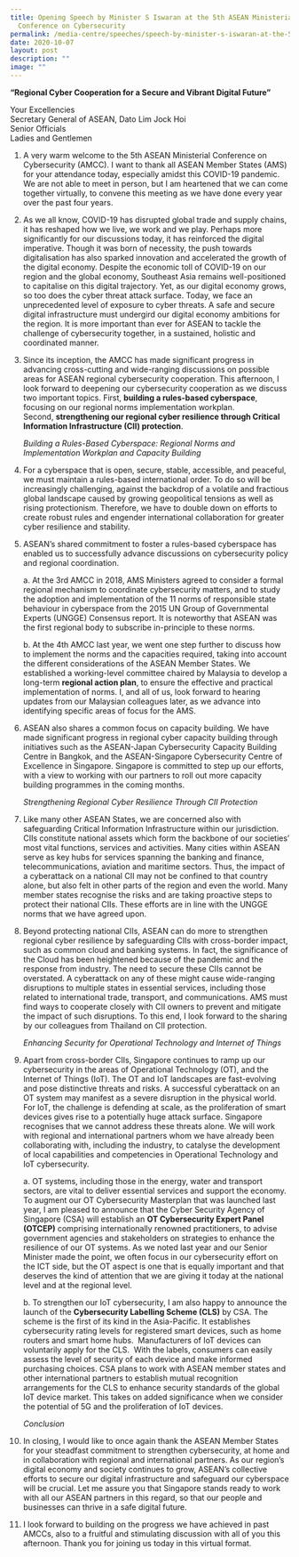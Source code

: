 ```yaml
---
title: Opening Speech by Minister S Iswaran at the 5th ASEAN Ministerial
  Conference on Cybersecurity
permalink: /media-centre/speeches/speech-by-minister-s-iswaran-at-the-5th-asean-ministerial-conference/
date: 2020-10-07
layout: post
description: ""
image: ""
---
```

**“Regional Cyber Cooperation for a Secure and Vibrant Digital Future”**

Your Excellencies   
Secretary General of ASEAN, Dato Lim Jock Hoi  
Senior Officials   
Ladies and Gentlemen  
  
1. A very warm welcome to the 5th ASEAN Ministerial Conference on Cybersecurity (AMCC). I want to thank all ASEAN Member States (AMS) for your attendance today, especially amidst this COVID-19 pandemic. We are not able to meet in person, but I am heartened that we can come together virtually, to convene this meeting as we have done every year over the past four years.   
  
2. As we all know, COVID-19 has disrupted global trade and supply chains, it has reshaped how we live, we work and we play. Perhaps more significantly for our discussions today, it has reinforced the digital imperative. Though it was born of necessity, the push towards digitalisation has also sparked innovation and accelerated the growth of the digital economy. Despite the economic toll of COVID-19 on our region and the global economy, Southeast Asia remains well-positioned to capitalise on this digital trajectory. Yet, as our digital economy grows, so too does the cyber threat attack surface. Today, we face an unprecedented level of exposure to cyber threats. A safe and secure digital infrastructure must undergird our digital economy ambitions for the region. It is more important than ever for ASEAN to tackle the challenge of cybersecurity together, in a sustained, holistic and coordinated manner.    
  
3. Since its inception, the AMCC has made significant progress in advancing cross-cutting and wide-ranging discussions on possible areas for ASEAN regional cybersecurity cooperation. This afternoon, I look forward to deepening our cybersecurity cooperation as we discuss two important topics. First, **building a rules-based cyberspace**, focusing on our regional norms implementation workplan. Second, **strengthening our regional cyber resilience through Critical Information Infrastructure (CII) protection**.    
  
    *Building a Rules-Based Cyberspace: Regional Norms and Implementation Workplan and Capacity Building*   
  
4. For a cyberspace that is open, secure, stable, accessible, and peaceful, we must maintain a rules-based international order. To do so will be increasingly challenging, against the backdrop of a volatile and fractious global landscape caused by growing geopolitical tensions as well as rising protectionism. Therefore, we have to double down on efforts to create robust rules and engender international collaboration for greater cyber resilience and stability.   
  
5. ASEAN’s shared commitment to foster a rules-based cyberspace has enabled us to successfully advance discussions on cybersecurity policy and regional coordination.

    a. At the 3rd AMCC in 2018, AMS Ministers agreed to consider a formal regional mechanism to coordinate cybersecurity matters, and to study the adoption and implementation of the 11 norms of responsible state behaviour in cyberspace from the 2015 UN Group of Governmental Experts (UNGGE) Consensus report. It is noteworthy that ASEAN was the first regional body to subscribe in-principle to these norms.  
  
    b. At the 4th AMCC last year, we went one step further to discuss how to implement the norms and the capacities required, taking into account the different considerations of the ASEAN Member States. We established a working-level committee chaired by Malaysia to develop a long-term **regional action plan**, to ensure the effective and practical implementation of norms. I, and all of us, look forward to hearing updates from our Malaysian colleagues later, as we advance into identifying specific areas of focus for the AMS.

6. ASEAN also shares a common focus on capacity building. We have made significant progress in regional cyber capacity building through initiatives such as the ASEAN-Japan Cybersecurity Capacity Building Centre in Bangkok, and the ASEAN-Singapore Cybersecurity Centre of Excellence in Singapore. Singapore is committed to step up our efforts, with a view to working with our partners to roll out more capacity building programmes in the coming months.   
  
    *Strengthening Regional Cyber Resilience Through CII Protection*   
  
7. Like many other ASEAN States, we are concerned also with safeguarding Critical Information Infrastructure within our jurisdiction. CIIs constitute national assets which form the backbone of our societies’ most vital functions, services and activities. Many cities within ASEAN serve as key hubs for services spanning the banking and finance, telecommunications, aviation and maritime sectors. Thus, the impact of a cyberattack on a national CII may not be confined to that country alone, but also felt in other parts of the region and even the world. Many member states recognise the risks and are taking proactive steps to protect their national CIIs. These efforts are in line with the UNGGE norms that we have agreed upon.  
  
8. Beyond protecting national CIIs, ASEAN can do more to strengthen regional cyber resilience by safeguarding CIIs with cross-border impact, such as common cloud and banking systems. In fact, the significance of the Cloud has been heightened because of the pandemic and the response from industry. The need to secure these CIIs cannot be overstated. A cyberattack on any of these might cause wide-ranging disruptions to multiple states in essential services, including those related to international trade, transport, and communications. AMS must find ways to cooperate closely with CII owners to prevent and mitigate the impact of such disruptions. To this end, I look forward to the sharing by our colleagues from Thailand on CII protection.  
  
   *Enhancing Security for Operational Technology and Internet of Things*  
  
9. Apart from cross-border CIIs, Singapore continues to ramp up our cybersecurity in the areas of Operational Technology (OT), and the Internet of Things (IoT). The OT and IoT landscapes are fast-evolving and pose distinctive threats and risks. A successful cyberattack on an OT system may manifest as a severe disruption in the physical world. For IoT, the challenge is defending at scale, as the proliferation of smart devices gives rise to a potentially huge attack surface. Singapore recognises that we cannot address these threats alone. We will work with regional and international partners whom we have already been collaborating with, including the industry, to catalyse the development of local capabilities and competencies in Operational Technology and IoT cybersecurity.

    a. OT systems, including those in the energy, water and transport sectors, are vital to deliver essential services and support the economy. To augment our OT Cybersecurity Masterplan that was launched last year, I am pleased to announce that the Cyber Security Agency of Singapore (CSA) will establish an **OT Cybersecurity Expert Panel (OTCEP)** comprising internationally renowned practitioners, to advise government agencies and stakeholders on strategies to enhance the resilience of our OT systems. As we noted last year and our Senior Minister made the point, we often focus in our cybersecurity effort on the ICT side, but the OT aspect is one that is equally important and that deserves the kind of attention that we are giving it today at the national level and at the regional level.    
  
    b. To strengthen our IoT cybersecurity, I am also happy to announce the launch of the **Cybersecurity Labelling Scheme (CLS)** by CSA. The scheme is the first of its kind in the Asia-Pacific. It establishes cybersecurity rating levels for registered smart devices, such as home routers and smart home hubs.  Manufacturers of IoT devices can voluntarily apply for the CLS.  With the labels, consumers can easily assess the level of security of each device and make informed purchasing choices. CSA plans to work with ASEAN member states and other international partners to establish mutual recognition arrangements for the CLS to enhance security standards of the global IoT device market. This takes on added significance when we consider the potential of 5G and the proliferation of IoT devices.

    *Conclusion*  
  
10. In closing, I would like to once again thank the ASEAN Member States for your steadfast commitment to strengthen cybersecurity, at home and in collaboration with regional and international partners. As our region’s digital economy and society continues to grow, ASEAN’s collective efforts to secure our digital infrastructure and safeguard our cyberspace will be crucial. Let me assure you that Singapore stands ready to work with all our ASEAN partners in this regard, so that our people and businesses can thrive in a safe digital future.   
  
11. I look forward to building on the progress we have achieved in past AMCCs, also to a fruitful and stimulating discussion with all of you this afternoon. Thank you for joining us today in this virtual format.